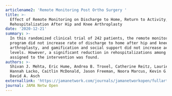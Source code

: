 ```yaml
---
articlename2: 'Remote Monitoring Post Ortho Surgery '
title: >-
  Effect of Remote Monitoring on Discharge to Home, Return to Activity, and
  Rehospitalization After Hip and Knee Arthroplasty
date: '2020-12-21'
summary: >-
  In this randomized clinical trial of 242 patients, the remote monitoring
  program did not increase rate of discharge to home after hip and knee
  arthroplasty, and gamification and social support did not increase activity
  levels. However, a significant reduction in rehospitalizations among those
  assigned to the intervention was found.
authors: >-
  Shivan J. Mehta, Eric Hume, Andrea B. Troxel, Catherine Reitz, Laurie Norton,
  Hannah Lacko, Caitlin McDonald, Jason Freeman, Noora Marcus, Kevin G. Volpp,
  David A. Asch
externallink: 'https://jamanetwork.com/journals/jamanetworkopen/fullarticle/2774354'
journal: JAMA Netw Open
---
```


